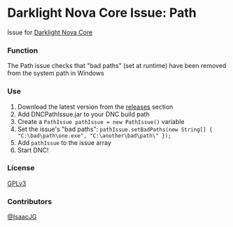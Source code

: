 Darklight Nova Core Issue: Path
====================================

Issue for [Darklight Nova Core](https://github.com/darklight-studios/darklight-nova-core)

### Function
The Path issue checks that "bad paths" (set at runtime) have been removed from the system path in Windows

### Use

1. Download the latest version from the [releases](https://github.com/darklight-studios/PathIssue/releases/) section
2. Add DNCPathIssue.jar to your DNC build path
3. Create a `PathIssue pathIssue = new PathIssue()` variable
4. Set the issue's "bad paths": `pathIssue.setBadPaths(new String[] { "C:\bad\path\one.exe", "C:\another\bad\path\" });`
5. Add `pathIssue` to the issue array
6. Start DNC!

### License
[GPLv3](LICENSE)

### Contributors
[@IsaacJG](https://github.com/IsaacJG)
